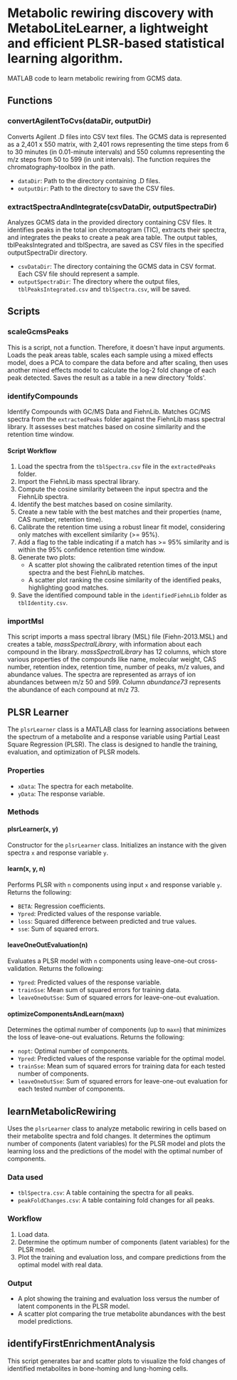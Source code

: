 # Metabolic rewiring discovery with MetaboLiteLearner, a lightweight and efficient PLSR-based statistical learning algorithm.

MATLAB code to learn metabolic rewiring from GCMS data.

## Functions

### convertAgilentToCvs(dataDir, outputDir)

Converts Agilent .D files into CSV text files. The GCMS data is represented as a 2,401 x 550 matrix, with 2,401 rows representing the time steps from 6 to 30 minutes (in 0.01-minute intervals) and 550 columns representing the m/z steps from 50 to 599 (in unit intervals). The function requires the chromatography-toolbox in the path.
* `dataDir`: Path to the directory containing .D files.
* `outputDir`: Path to the directory to save the CSV files.

### extractSpectraAndIntegrate(csvDataDir, outputSpectraDir)

Analyzes GCMS data in the provided directory containing CSV files. It identifies peaks in the total ion chromatogram (TIC), extracts their spectra, and integrates the peaks to create a peak area table. The output tables, tblPeaksIntegrated and tblSpectra, are saved as CSV files in the specified outputSpectraDir directory.
- `csvDataDir`: The directory containing the GCMS data in CSV format. Each CSV file should represent a sample.
- `outputSpectraDir`: The directory where the output files, `tblPeaksIntegrated.csv` and `tblSpectra.csv`, will be saved.

## Scripts

### scaleGcmsPeaks

This is a script, not a function. Therefore, it doesn't have input arguments. Loads the peak areas table, scales each sample using a mixed effects model, does a PCA to compare the data before and after scaling, then uses another mixed effects model to calculate the log-2 fold change of each peak detected. Saves the result as a table in a new directory 'folds'.

### identifyCompounds 
Identify Compounds with GC/MS Data and FiehnLib. Matches GC/MS spectra from the `extractedPeaks` folder against the FiehnLib mass spectral library. It assesses best matches based on cosine similarity and the retention time window.

#### Script Workflow

1. Load the spectra from the `tblSpectra.csv` file in the `extractedPeaks` folder.
2. Import the FiehnLib mass spectral library.
3. Compute the cosine similarity between the input spectra and the FiehnLib spectra.
4. Identify the best matches based on cosine similarity.
5. Create a new table with the best matches and their properties (name, CAS number, retention time).
6. Calibrate the retention time using a robust linear fit model, considering only matches with excellent similarity (>= 95%).
7. Add a flag to the table indicating if a match has >= 95% similarity and is within the 95% confidence retention time window.
8. Generate two plots:
   - A scatter plot showing the calibrated retention times of the input spectra and the best FiehnLib matches.
   - A scatter plot ranking the cosine similarity of the identified peaks, highlighting good matches.
9. Save the identified compound table in the `identifiedFiehnLib` folder as `tblIdentity.csv`.

### importMsl

This script imports a mass spectral library (MSL) file (Fiehn-2013.MSL) and creates a table, *massSpectralLibrary*, with information about each compound in the library. *massSpectralLibrary* has 12 columns, which store various properties of the compounds like name, molecular weight, CAS number, retention index, retention time, number of peaks, m/z values, and abundance values. The spectra are represented as arrays of ion abundances between m/z 50 and 599. Column *abundance73* represents the abundance of each compound at m/z 73.

## PLSR Learner

The `plsrLearner` class is a MATLAB class for learning associations between the spectrum of a metabolite and a response variable using Partial Least Square Regression (PLSR). The class is designed to handle the training, evaluation, and optimization of PLSR models.

### Properties

- `xData`: The spectra for each metabolite.
- `yData`: The response variable.

### Methods

#### plsrLearner(x, y)

Constructor for the `plsrLearner` class. Initializes an instance with the given spectra `x` and response variable `y`.

#### learn(x, y, n)

Performs PLSR with `n` components using input `x` and response variable `y`. Returns the following:

- `BETA`: Regression coefficients.
- `Ypred`: Predicted values of the response variable.
- `loss`: Squared difference between predicted and true values.
- `sse`: Sum of squared errors.

#### leaveOneOutEvaluation(n)

Evaluates a PLSR model with `n` components using leave-one-out cross-validation. Returns the following:

- `Ypred`: Predicted values of the response variable.
- `trainSse`: Mean sum of squared errors for training data.
- `leaveOneOutSse`: Sum of squared errors for leave-one-out evaluation.

#### optimizeComponentsAndLearn(maxn)

Determines the optimal number of components (up to `maxn`) that minimizes the loss of leave-one-out evaluations. Returns the following:

- `nopt`: Optimal number of components.
- `Ypred`: Predicted values of the response variable for the optimal model.
- `trainSse`: Mean sum of squared errors for training data for each tested number of components.
- `leaveOneOutSse`: Sum of squared errors for leave-one-out evaluation for each tested number of components.

## learnMetabolicRewiring

Uses the `plsrLearner` class to analyze metabolic rewiring in cells based on their metabolite spectra and fold changes. It determines the optimum number of components (latent variables) for the PLSR model and plots the learning loss and the predictions of the model with the optimal number of components.

### Data used

- `tblSpectra.csv`: A table containing the spectra for all peaks.
- `peakFoldChanges.csv`: A table containing fold changes for all peaks.

### Workflow

1. Load data.
2. Determine the optimum number of components (latent variables) for the PLSR model.
3. Plot the training and evaluation loss, and compare predictions from the optimal model with real data.

### Output

- A plot showing the training and evaluation loss versus the number of latent components in the PLSR model.
- A scatter plot comparing the true metabolite abundances with the best model predictions.

## identifyFirstEnrichmentAnalysis
This script generates bar and scatter plots to visualize the fold changes of identified metabolites in bone-homing and lung-homing cells. 


